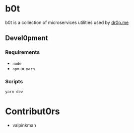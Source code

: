 # b0t

b0t is a collection of microservices utilities used by [dr0p.me](https://dr0p.me) 

## Devel0pment

### Requirements
- `node`
- `npm` or `yarn`

### Scripts

```
yarn dev
```

# Contribut0rs
- valpinkman